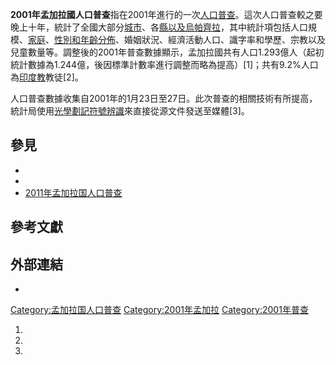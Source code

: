 **2001年孟加拉國人口普查**指在2001年進行的一次[人口普查](../Page/人口普查.md "wikilink")。這次人口普查較之要晚上十年，統計了全國大部分[城市](../Page/孟加拉国城市列表.md "wikilink")、各[縣以及](../Page/縣_\(孟加拉國\).md "wikilink")[烏帕齊拉](https://zh.wikipedia.org/wiki/烏帕齊拉 "wikilink")，其中統計項包括人口規模、[家庭](../Page/家庭.md "wikilink")、[性別和年齡分佈](https://zh.wikipedia.org/wiki/性別 "wikilink")、婚姻狀況、經濟活動人口、識字率和學歷、宗教以及兒童數量等。調整後的2001年普查數據顯示，孟加拉國共有人口1.293億人（起初統計數據為1.244億，後因標準計數率進行調整而略為提高）\[1\]；共有9.2%人口為[印度教](../Page/印度教.md "wikilink")教徒\[2\]。

人口普查數據收集自2001年的1月23日至27日。此次普查的相關技術有所提高，統計局使用[光學劃記符號辨識](../Page/光學劃記符號辨識.md "wikilink")來直接從源文件發送至媒體\[3\]。

## 參見

  -
  -
  - [2011年孟加拉国人口普查](../Page/2011年孟加拉国人口普查.md "wikilink")

## 參考文獻

## 外部連結

  -
[Category:孟加拉国人口普查](https://zh.wikipedia.org/wiki/Category:孟加拉国人口普查 "wikilink") [Category:2001年孟加拉](https://zh.wikipedia.org/wiki/Category:2001年孟加拉 "wikilink") [Category:2001年普查](https://zh.wikipedia.org/wiki/Category:2001年普查 "wikilink")

1.
2.
3.